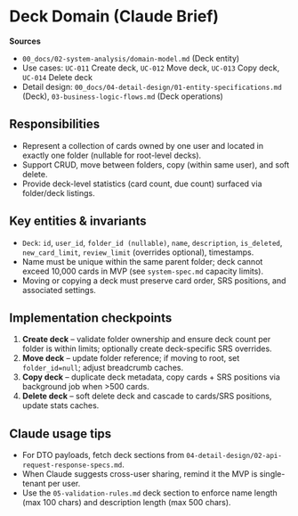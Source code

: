 # Deck Domain (Claude Brief)

**Sources**
- `00_docs/02-system-analysis/domain-model.md` (Deck entity)
- Use cases: `UC-011` Create deck, `UC-012` Move deck, `UC-013` Copy deck, `UC-014` Delete deck
- Detail design: `00_docs/04-detail-design/01-entity-specifications.md` (Deck), `03-business-logic-flows.md` (Deck operations)

## Responsibilities
- Represent a collection of cards owned by one user and located in exactly one folder (nullable for root-level decks).
- Support CRUD, move between folders, copy (within same user), and soft delete.
- Provide deck-level statistics (card count, due count) surfaced via folder/deck listings.

## Key entities & invariants
- `Deck`: `id`, `user_id`, `folder_id (nullable)`, `name`, `description`, `is_deleted`, `new_card_limit`, `review_limit` (overrides optional), timestamps.
- Name must be unique within the same parent folder; deck cannot exceed 10,000 cards in MVP (see `system-spec.md` capacity limits).
- Moving or copying a deck must preserve card order, SRS positions, and associated settings.

## Implementation checkpoints
1. **Create deck** – validate folder ownership and ensure deck count per folder is within limits; optionally create deck-specific SRS overrides.
2. **Move deck** – update folder reference; if moving to root, set `folder_id=null`; adjust breadcrumb caches.
3. **Copy deck** – duplicate deck metadata, copy cards + SRS positions via background job when >500 cards.
4. **Delete deck** – soft delete deck and cascade to cards/SRS positions, update stats caches.

## Claude usage tips
- For DTO payloads, fetch deck sections from `04-detail-design/02-api-request-response-specs.md`.
- When Claude suggests cross-user sharing, remind it the MVP is single-tenant per user.
- Use the `05-validation-rules.md` deck section to enforce name length (max 100 chars) and description length (max 500 chars).
